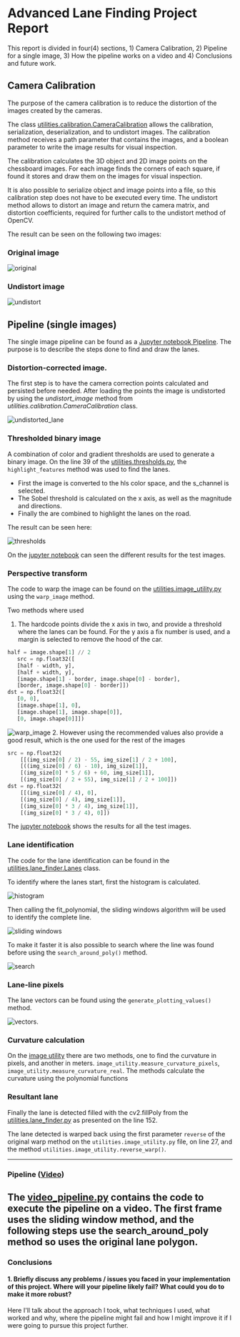 # Advanced Lane Finding Project Report

This report is divided in four(4) sections, 1) Camera Calibration, 2) Pipeline for a single image,
 3) How the pipeline works on a video and 4) Conclusions and future work.

## Camera Calibration
The purpose of the camera calibration is to reduce the distortion of the images created by the cameras. 

The class [utilities.calibration.CameraCalibration](utilities/calibration.py) allows the calibration, serialization, deserialization, and to undistort images. The calibration method receives a path parameter that contains the images, and a boolean parameter to write the image results for visual inspection.

The calibration calculates the 3D object and 2D image points on the chessboard images. For each image finds the corners of each square, if found it stores and draw them on the images for visual inspection. 

It is also possible to serialize object and image points into a file, so this calibration step does not have to be executed every time.
The undistort method allows to distort an image and return the camera matrix, and distortion coefficients, required for further calls to the undistort method of OpenCV.

The result can be seen on the following two images:

### Original image

![original](results/original.jpg)

### Undistort image

![undistort](results/undistort.jpg)

## Pipeline (single images)
The single image pipeline can be found as a [Jupyter notebook Pipeline](Pipeline.ipynb). The purpose is to describe the steps done to find and draw the lanes.

### Distortion-corrected image.
The first step is to have the camera correction points calculated and persisted before needed.
 After loading the points the image is undistorted by using the *undistort_image* method
  from *utilities.calibration.CameraCalibration* class.

![undistorted_lane](results/undistorted_line.png)

### Thresholded binary image

A combination of color and gradient thresholds are used to generate a binary image. On the line 39 of the [utilities.thresholds.py](utilities/thresholds.py), the `highlight_features` method was used to  find the lanes.
 
- First the image is converted to the hls color space, and the s_channel is selected. 
- The Sobel threshold is calculated on the x axis, as well as the magnitude and directions.
- Finally the are combined to highlight the lanes on the road.  

The result can be seen here:

![thresholds](results/thresholds.png)

On the [jupyter notebook](tests/test_threshold.ipynb) can seen the different results for the test images.

### Perspective transform
The code to warp the image can be found on the [utilities.image_utility.py](utilities/image_utility.py) using the `warp_image` method. 

Two methods where used 
1. The hardcode points divide the x axis in two, and provide a threshold where the lanes can be found. For the y axis a fix number is used, and a margin is selected to remove the hood of the car. 
 
 ```python
half = image.shape[1] // 2
    src = np.float32([
    [half - width, y],
    [half + width, y],
    [image.shape[1] - border, image.shape[0] - border],
    [border, image.shape[0] - border]])
dst = np.float32([
    [0, 0],
    [image.shape[1], 0],
    [image.shape[1], image.shape[0]],
    [0, image.shape[0]]])
```

![warp_image](results/warped_image.png)
2. However using the recommended values also provide a good result, which is the one used for the rest of the images

```python
src = np.float32(
    [[(img_size[0] / 2) - 55, img_size[1] / 2 + 100],
    [((img_size[0] / 6) - 10), img_size[1]],
    [(img_size[0] * 5 / 6) + 60, img_size[1]],
    [(img_size[0] / 2 + 55), img_size[1] / 2 + 100]])
dst = np.float32(
    [[(img_size[0] / 4), 0],
    [(img_size[0] / 4), img_size[1]],
    [(img_size[0] * 3 / 4), img_size[1]],
    [(img_size[0] * 3 / 4), 0]])
```
The [jupyter notebook](tests/test_warp_image.ipynb) shows the results for all the test images.

### Lane identification
The code for the lane identification can be found in the [utilities.lane_finder.Lanes](utilities/lane_finder.py) class.

To identify where the lanes start, first the histogram is calculated.

![histogram](results/histogram.png)
 
Then calling the fit_polynomial, the sliding windows algorithm will be used to identify the complete line.

![sliding windows](results/sliding_window.png)

To make it faster it is also possible to search where the line was found before using the `search_around_poly()` method.

![search](results/search_around.png)
 
### Lane-line pixels
The lane vectors can be found using the `generate_plotting_values()` method.

![vectors](results/lane_vectors.png).

### Curvature calculation  
On the [image utility](utilities/image_utility.py) there are two methods, one to find the curvature in pixels, and another in meters. `image_utility.measure_curvature_pixels`, `image_utility.measure_curvature_real`. The methods calculate the curvature using the polynomial functions

### Resultant lane 
Finally the lane is detected filled with the cv2.fillPoly from the [utilities.lane_finder.py](utilities.lane_finder.py) as presented on the line 152. 

The lane detected is warped back using the first parameter `reverse` of the original warp method on the `utilities.image_utility.py` file, on line 27, and the method `utilities.image_utility.reverse_warp()`.  

---

### Pipeline ([Video](https://youtu.be/1fVVo3qW_Hk))
The [video_pipeline.py](video_pipeline.py) contains the code to execute the pipeline on a video. The first frame uses the sliding window method, and the following steps use the search_around_poly method so uses the original lane polygon.
---

### Conclusions



#### 1. Briefly discuss any problems / issues you faced in your implementation of this project.  Where will your pipeline likely fail?  What could you do to make it more robust?

Here I'll talk about the approach I took, what techniques I used, what worked and why, where the pipeline might fail and how I might improve it if I were going to pursue this project further.  